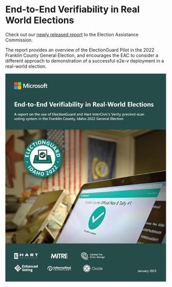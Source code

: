 # End-to-End Verifiability in Real World Elections

Check out our [newly released report][EAC-Report] to the Election Assistance Commission.

The report provides an overview of the ElectionGuard Pilot in the 2022 Franklin County General Election, and encourages the EAC to consider a different approach to demonstration of a successful e2e-v deployment in a real-world election.

![Cover Photo2][Cover-Photo-2]

[EAC-Report]: ../images/EAC%20Report%20Final.pdf
[Cover-Photo-2]: ../images/coverphoto.png "Cover Photo 2"